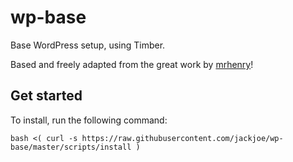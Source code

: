 # wp-base

Base WordPress setup, using Timber.

Based and freely adapted from the great work by [mrhenry](https://github.com/mrhenry)!

## Get started

To install, run the following command:

`bash <( curl -s https://raw.githubusercontent.com/jackjoe/wp-base/master/scripts/install )`
